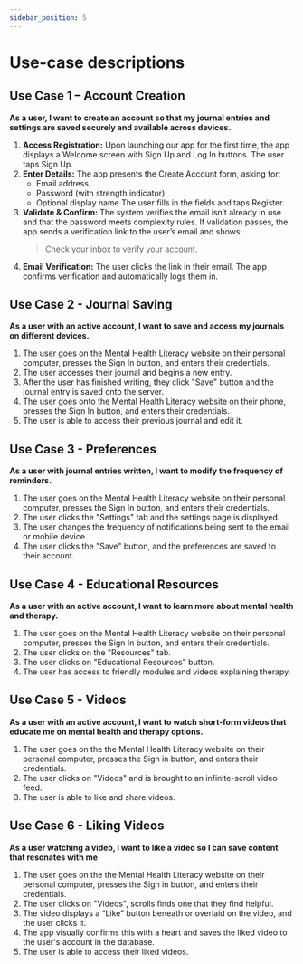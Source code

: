 ```yaml
---
sidebar_position: 5
---
```


# Use-case descriptions

## Use Case 1 – Account Creation

**As a user, I want to create an account so that my journal entries and settings are saved securely and available across devices.**

1. **Access Registration:** Upon launching our app for the first time, the app displays a Welcome screen with Sign Up and Log In buttons. The user taps Sign Up.
2. **Enter Details:** The app presents the Create Account form, asking for:
   - Email address
   - Password (with strength indicator)
   - Optional display name
   The user fills in the fields and taps Register.
3. **Validate & Confirm:** The system verifies the email isn’t already in use and that the password meets complexity rules. If validation passes, the app sends a verification link to the user’s email and shows:
   > Check your inbox to verify your account.
4. **Email Verification:** The user clicks the link in their email. The app confirms verification and automatically logs them in.

## Use Case 2 - Journal Saving

**As a user with an active account, I want to save and access my journals on different devices.**

1. The user goes on the Mental Health Literacy website on their personal computer, presses the Sign In button, and enters their credentials.
2. The user accesses their journal and begins a new entry.
3. After the user has finished writing, they click "Save" button and the journal entry is saved onto the server.
4. The user goes onto the Mental Health Literacy website on their phone, presses the Sign In button, and enters their credentials.
5. The user is able to access their previous journal and edit it.

## Use Case 3 - Preferences

**As a user with journal entries written, I want to modify the frequency of reminders.**

1. The user goes on the Mental Health Literacy website on their personal computer, presses the Sign In button, and enters their credentials.
2. The user clicks the "Settings" tab and the settings page is displayed.
3. The user changes the frequency of notifications being sent to the email or mobile device. 
4. The user clicks the "Save" button, and the preferences are saved to their account.

## Use Case 4 - Educational Resources

**As a user with an active account, I want to learn more about mental health and therapy.** 

1. The user goes on the Mental Health Literacy website on their personal computer, presses the Sign In button, and enters their credentials.
2. The user clicks on the "Resources" tab.
3. The user clicks on "Educational Resources" button.
4. The user has access to friendly modules and videos explaining therapy.

## Use Case 5 - Videos

**As a user with an active account, I want to watch short-form videos that educate me on mental health and therapy options.** 

1. The user goes on the the Mental Health Literacy website on their personal computer, presses the Sign in button, and enters their credentials.
2. The user clicks on "Videos" and is brought to an infinite-scroll video feed.
3. The user is able to like and share videos.

## Use Case 6 - Liking Videos

**As a user watching a video, I want to like a video so I can save content that resonates with me** 

1. The user goes on the the Mental Health Literacy website on their personal computer, presses the Sign in button, and enters their credentials.
2. The user clicks on "Videos", scrolls finds one that they find helpful.
3. The video displays a “Like” button beneath or overlaid on the video, and the user clicks it. 
4. The app visually confirms this with a heart and saves the liked video to the user's account in the database.
5. The user is able to access their liked videos. 
